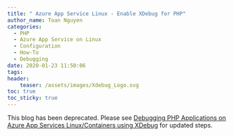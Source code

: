 ```yaml
---
title: " Azure App Service Linux - Enable XDebug for PHP"
author_name: Toan Nguyen
categories:
  - PHP
  - Azure App Service on Linux
  - Configuration
  - How-To
  - Debugging
date: 2020-01-23 11:50:06
tags:
header:
    teaser: /assets/images/Xdebug_Logo.svg
toc: true
toc_sticky: true
---
```


This blog has been deprecated.  Please see [Debugging PHP Applications on Azure App Services Linux/Containers using XDebug](https://azureossd.github.io/2020/05/05/debugging-php-application-on-azure-app-service-linux/index.html) for updated steps.